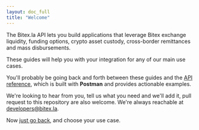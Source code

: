 ```yaml
---
layout: doc_full
title: "Welcome"
---
```


The Bitex.la API lets you build applications that leverage Bitex exchange liquidity,
funding options, crypto asset custody, cross-border remittances and mass disbursements.

These guides will help you with your integration for any of our main use cases.

You'll probably be going back and forth between these guides and the [API reference](https://developers.bitex.la),
which is built with **Postman** and provides actionable examples.

We're looking to hear from you, tell us what you need and we'll add it,
pull request to this repository are also welcome. We're always reachable at developers@bitex.la.

Now [just go back](/), and choose your use case.


